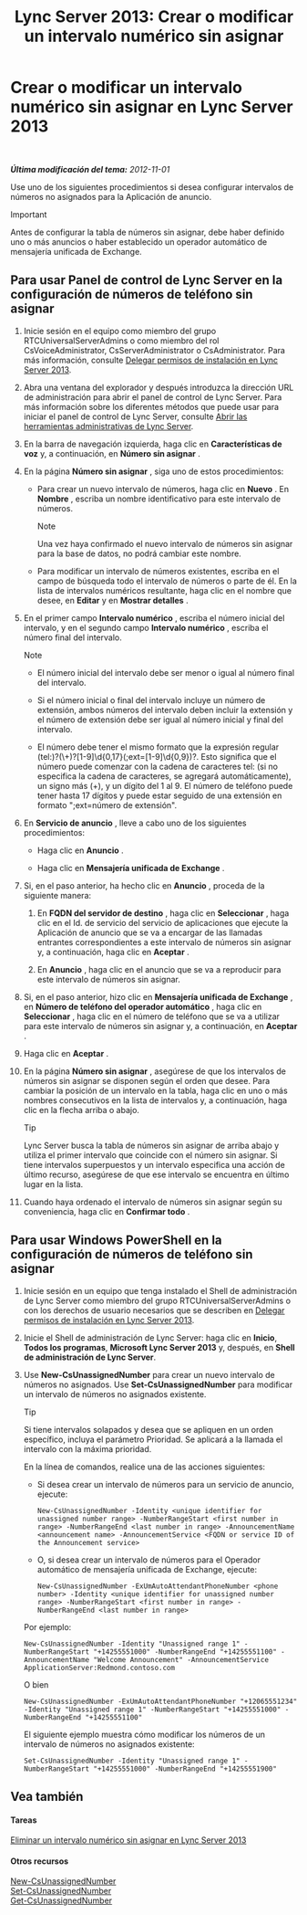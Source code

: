 ﻿---
title: 'Lync Server 2013: Crear o modificar un intervalo numérico sin asignar'
TOCTitle: Crear o modificar un intervalo numérico sin asignar
ms:assetid: a102b226-0460-4d5c-82f9-79b8444fa958
ms:mtpsurl: https://technet.microsoft.com/es-es/library/Gg412748(v=OCS.15)
ms:contentKeyID: 48276166
ms.date: 01/07/2017
mtps_version: v=OCS.15
ms.translationtype: HT
---

# Crear o modificar un intervalo numérico sin asignar en Lync Server 2013

 

_**Última modificación del tema:** 2012-11-01_

Use uno de los siguientes procedimientos si desea configurar intervalos de números no asignados para la Aplicación de anuncio.

> [!IMPORTANT]  
> Antes de configurar la tabla de números sin asignar, debe haber definido uno o más anuncios o haber establecido un operador automático de mensajería unificada de Exchange.



## Para usar Panel de control de Lync Server en la configuración de números de teléfono sin asignar

1.  Inicie sesión en el equipo como miembro del grupo RTCUniversalServerAdmins o como miembro del rol CsVoiceAdministrator, CsServerAdministrator o CsAdministrator. Para más información, consulte [Delegar permisos de instalación en Lync Server 2013](lync-server-2013-delegate-setup-permissions.md).

2.  Abra una ventana del explorador y después introduzca la dirección URL de administración para abrir el panel de control de Lync Server. Para más información sobre los diferentes métodos que puede usar para iniciar el panel de control de Lync Server, consulte [Abrir las herramientas administrativas de Lync Server](lync-server-2013-open-lync-server-administrative-tools.md).

3.  En la barra de navegación izquierda, haga clic en **Características de voz** y, a continuación, en **Número sin asignar** .

4.  En la página **Número sin asignar** , siga uno de estos procedimientos:
    
      - Para crear un nuevo intervalo de números, haga clic en **Nuevo** . En **Nombre** , escriba un nombre identificativo para este intervalo de números.
        

        > [!NOTE]
        > Una vez haya confirmado el nuevo intervalo de números sin asignar para la base de datos, no podrá cambiar este nombre.

    
      - Para modificar un intervalo de números existentes, escriba en el campo de búsqueda todo el intervalo de números o parte de él. En la lista de intervalos numéricos resultante, haga clic en el nombre que desee, en **Editar** y en **Mostrar detalles** .

5.  En el primer campo **Intervalo numérico** , escriba el número inicial del intervalo, y en el segundo campo **Intervalo numérico** , escriba el número final del intervalo.
    

    > [!NOTE]
    > <UL>
    > <LI>
    > <P>El número inicial del intervalo debe ser menor o igual al número final del intervalo.</P>
    > <LI>
    > <P>Si el número inicial o final del intervalo incluye un número de extensión, ambos números del intervalo deben incluir la extensión y el número de extensión debe ser igual al número inicial y final del intervalo.</P>
    > <LI>
    > <P>El número debe tener el mismo formato que la expresión regular (tel:)?(\+)?[1-9]\d{0,17}(;ext=[1-9]\d{0,9})?. Esto significa que el número puede comenzar con la cadena de caracteres tel: (si no especifica la cadena de caracteres, se agregará automáticamente), un signo más (+), y un dígito del 1 al 9. El número de teléfono puede tener hasta 17 dígitos y puede estar seguido de una extensión en formato ";ext=número de extensión".</P></LI></UL>



6.  En **Servicio de anuncio** , lleve a cabo uno de los siguientes procedimientos:
    
      - Haga clic en **Anuncio** .
    
      - Haga clic en **Mensajería unificada de Exchange** .

7.  Si, en el paso anterior, ha hecho clic en **Anuncio** , proceda de la siguiente manera:
    
    1.  En **FQDN del servidor de destino** , haga clic en **Seleccionar** , haga clic en el Id. de servicio del servicio de aplicaciones que ejecute la Aplicación de anuncio que se va a encargar de las llamadas entrantes correspondientes a este intervalo de números sin asignar y, a continuación, haga clic en **Aceptar** .
    
    2.  En **Anuncio** , haga clic en el anuncio que se va a reproducir para este intervalo de números sin asignar.

8.  Si, en el paso anterior, hizo clic en **Mensajería unificada de Exchange** , en **Número de teléfono del operador automático** , haga clic en **Seleccionar** , haga clic en el número de teléfono que se va a utilizar para este intervalo de números sin asignar y, a continuación, en **Aceptar** .

9.  Haga clic en **Aceptar** .

10. En la página **Número sin asignar** , asegúrese de que los intervalos de números sin asignar se disponen según el orden que desee. Para cambiar la posición de un intervalo en la tabla, haga clic en uno o más nombres consecutivos en la lista de intervalos y, a continuación, haga clic en la flecha arriba o abajo.
    
    > [!TIP]  
    > Lync Server busca la tabla de números sin asignar de arriba abajo y utiliza el primer intervalo que coincide con el número sin asignar. Si tiene intervalos superpuestos y un intervalo especifica una acción de último recurso, asegúrese de que ese intervalo se encuentra en último lugar en la lista.
    


11. Cuando haya ordenado el intervalo de números sin asignar según su conveniencia, haga clic en **Confirmar todo** .

## Para usar Windows PowerShell en la configuración de números de teléfono sin asignar

1.  Inicie sesión en un equipo que tenga instalado el Shell de administración de Lync Server como miembro del grupo RTCUniversalServerAdmins o con los derechos de usuario necesarios que se describen en [Delegar permisos de instalación en Lync Server 2013](lync-server-2013-delegate-setup-permissions.md).

2.  Inicie el Shell de administración de Lync Server: haga clic en **Inicio**, **Todos los programas**, **Microsoft Lync Server 2013** y, después, en **Shell de administración de Lync Server**.

3.  Use **New-CsUnassignedNumber** para crear un nuevo intervalo de números no asignados. Use **Set-CsUnassignedNumber** para modificar un intervalo de números no asignados existente.
    
    > [!TIP]  
    > Si tiene intervalos solapados y desea que se apliquen en un orden específico, incluya el parámetro Prioridad. Se aplicará a la llamada el intervalo con la máxima prioridad.
    
    
    En la línea de comandos, realice una de las acciones siguientes:
    
      - Si desea crear un intervalo de números para un servicio de anuncio, ejecute:
        
            New-CsUnassignedNumber -Identity <unique identifier for unassigned number range> -NumberRangeStart <first number in range> -NumberRangeEnd <last number in range> -AnnouncementName <announcement name> -AnnouncementService <FQDN or service ID of the Announcement service>
    
      - O, si desea crear un intervalo de números para el Operador automático de mensajería unificada de Exchange, ejecute:
        
            New-CsUnassignedNumber -ExUmAutoAttendantPhoneNumber <phone number> -Identity <unique identifier for unassigned number range> -NumberRangeStart <first number in range> -NumberRangeEnd <last number in range>
    
    Por ejemplo:
    
        New-CsUnassignedNumber -Identity "Unassigned range 1" -NumberRangeStart "+14255551000" -NumberRangeEnd "+14255551100" -AnnouncementName "Welcome Announcement" -AnnouncementService ApplicationServer:Redmond.contoso.com
    
    O bien
    
        New-CsUnassignedNumber -ExUmAutoAttendantPhoneNumber "+12065551234" -Identity "Unassigned range 1" -NumberRangeStart "+14255551000" -NumberRangeEnd "+14255551100"
    
    El siguiente ejemplo muestra cómo modificar los números de un intervalo de números no asignados existente:
    
        Set-CsUnassignedNumber -Identity "Unassigned range 1" -NumberRangeStart "+14255551000" -NumberRangeEnd "+14255551900"

## Vea también

#### Tareas

[Eliminar un intervalo numérico sin asignar en Lync Server 2013](lync-server-2013-delete-an-unassigned-number-range.md)  

#### Otros recursos

[New-CsUnassignedNumber](https://docs.microsoft.com/en-us/powershell/module/skype/New-CsUnassignedNumber)  
[Set-CsUnassignedNumber](https://docs.microsoft.com/en-us/powershell/module/skype/Set-CsUnassignedNumber)  
[Get-CsUnassignedNumber](https://docs.microsoft.com/en-us/powershell/module/skype/Get-CsUnassignedNumber)

